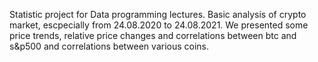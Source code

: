 Statistic project for Data programming lectures. Basic analysis of crypto market, escpecially from 24.08.2020 to 24.08.2021. We presented some price trends, relative price changes and correlations between btc and s&p500 and correlations between various coins.
